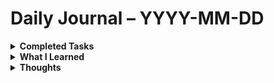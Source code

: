 # Daily Journal – YYYY-MM-DD


<details>
<summary><strong>Completed Tasks</strong></summary>

 - [x] Setup GIT for logging
 - [x] Cleaned up old C# repo's
 - [x] Combined and older script and created a python-scripts repo
 - [x] Checked latest cybersecurity feeds/blogs
 - [x] Did some refreshing on MITRE, DLP, EDR

</details>

<details>
<summary><strong>What I Learned</strong></summary>

- You're never too old for cybersecurity   

</details>

<details>
<summary><strong>Thoughts</strong></summary>

```bash
# Example commands, payloads, or troubleshooting syntax
<!--stackedit_data:
eyJoaXN0b3J5IjpbLTUxNDg3NTU3NywtMTE2NzAwMjc2MF19
-->